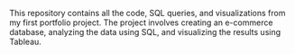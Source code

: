 This repository contains all the code, SQL queries, and visualizations from my first portfolio project. The project involves creating an e-commerce database, analyzing the data using SQL, and visualizing the results using Tableau.
